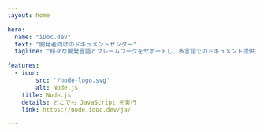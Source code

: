 ```yaml
---
layout: home

hero:
  name: "iDoc.dev"
  text: "開発者向けのドキュメントセンター"
  tagline: "様々な開発言語とフレームワークをサポートし、多言語でのドキュメント提供を行い、開発者にローカライズされた開発ドキュメントを提供します。"

features:
  - icon:
        src: '/node-logo.svg'
        alt: Node.js
    title: Node.js
    details: どこでも JavaScript を実行
    link: https://node.idoc.dev/ja/

---
```

